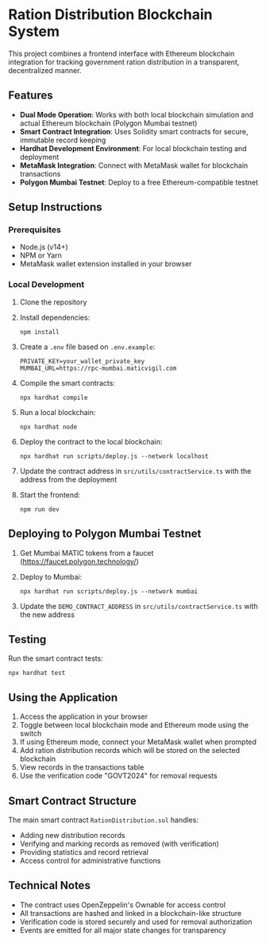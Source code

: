 
# Ration Distribution Blockchain System

This project combines a frontend interface with Ethereum blockchain integration for tracking government ration distribution in a transparent, decentralized manner.

## Features

- **Dual Mode Operation**: Works with both local blockchain simulation and actual Ethereum blockchain (Polygon Mumbai testnet)
- **Smart Contract Integration**: Uses Solidity smart contracts for secure, immutable record keeping
- **Hardhat Development Environment**: For local blockchain testing and deployment
- **MetaMask Integration**: Connect with MetaMask wallet for blockchain transactions
- **Polygon Mumbai Testnet**: Deploy to a free Ethereum-compatible testnet

## Setup Instructions

### Prerequisites

- Node.js (v14+)
- NPM or Yarn
- MetaMask wallet extension installed in your browser

### Local Development

1. Clone the repository
2. Install dependencies:
   ```
   npm install
   ```
3. Create a `.env` file based on `.env.example`:
   ```
   PRIVATE_KEY=your_wallet_private_key
   MUMBAI_URL=https://rpc-mumbai.maticvigil.com
   ```

4. Compile the smart contracts:
   ```
   npx hardhat compile
   ```

5. Run a local blockchain:
   ```
   npx hardhat node
   ```

6. Deploy the contract to the local blockchain:
   ```
   npx hardhat run scripts/deploy.js --network localhost
   ```

7. Update the contract address in `src/utils/contractService.ts` with the address from the deployment

8. Start the frontend:
   ```
   npm run dev
   ```

## Deploying to Polygon Mumbai Testnet

1. Get Mumbai MATIC tokens from a faucet (https://faucet.polygon.technology/)

2. Deploy to Mumbai:
   ```
   npx hardhat run scripts/deploy.js --network mumbai
   ```

3. Update the `DEMO_CONTRACT_ADDRESS` in `src/utils/contractService.ts` with the new address

## Testing

Run the smart contract tests:
```
npx hardhat test
```

## Using the Application

1. Access the application in your browser
2. Toggle between local blockchain mode and Ethereum mode using the switch
3. If using Ethereum mode, connect your MetaMask wallet when prompted
4. Add ration distribution records which will be stored on the selected blockchain
5. View records in the transactions table
6. Use the verification code "GOVT2024" for removal requests

## Smart Contract Structure

The main smart contract `RationDistribution.sol` handles:
- Adding new distribution records
- Verifying and marking records as removed (with verification)
- Providing statistics and record retrieval
- Access control for administrative functions

## Technical Notes

- The contract uses OpenZeppelin's Ownable for access control
- All transactions are hashed and linked in a blockchain-like structure
- Verification code is stored securely and used for removal authorization
- Events are emitted for all major state changes for transparency
